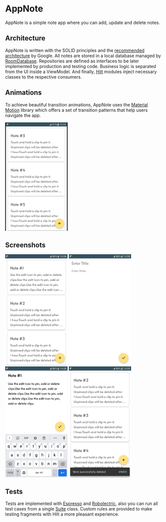 # AppNote

AppNote is a simple note app where you can add, update and delete notes.

## Architecture

AppNote is written with the SOLID principles and the [recommended architecture](https://developer.android.com/topic/architecture) by Google.
All notes are stored in a local database managed by [RoomDatabase](https://developer.android.com/training/data-storage/room). Repositories are defined
as interfaces to be later implemented by production and testing code. Business logic is separated from the UI inside a ViewModel. And
finally, [Hilt](https://dagger.dev/hilt/) modules inject necessary classes to the respective consumers.

## Animations

To achieve beautiful transition animations, AppNote uses the [Material Motion](https://m2.material.io/develop/android/theming/motion) library which
offers a set of transition patterns that help users navigate the app.

<img src="screenshots/app_motion.gif" width="200" alt="Material motion in action">

## Screenshots

<p float="left">
    <img src="screenshots/home.png" width="200" alt="Home">
    <img src="screenshots/add_note.png" width="200" alt="Add note">
    <img src="screenshots/edit_note.png" width="200" alt="Edit note">
    <img src="screenshots/delete_note.png" width="200" alt="Note deleted">
</p>

## Tests

Tests are implemented with [Espresso](https://developer.android.com/training/testing/espresso) and [Robolectric](https://robolectric.org/), also you
can run all test cases from a single [Suite](https://junit.org/junit4/javadoc/4.13/org/junit/runners/Suite.html) class. Custom rules are provided to
make testing fragments with Hilt a more pleasant experience.